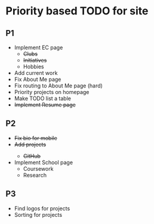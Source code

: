 # Priority based TODO for site

## P1
* Implement EC page
    * <s> Clubs </s>
    * <s> Initiatives </s>
    * Hobbies
* Add current work
* Fix About Me page
* Fix routing to About Me page (hard)
* Priority projects on homepage
* Make TODO list a table
* <s> Implement Resume page </s>

## P2

* <s> Fix bio for mobile </s>
* <s> Add projects
    * GitHub
    </s>
* Implement School page 
    * Coursework
    * Research

## P3

* Find logos for projects
* Sorting for projects
